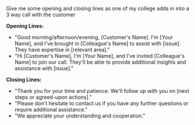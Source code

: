 Give me some opening and closing lines as  one of my college adds in into a 3 way call with the customer

**Opening Lines:**

* "Good morning/afternoon/evening, [Customer's Name]. I'm [Your Name], and I've brought in [Colleague's Name] to assist with [issue]. They have expertise in [relevant area]."
* "Hi [Customer's Name], I'm [Your Name], and I've invited [Colleague's Name] to join our call. They'll be able to provide additional insights and assistance with [issue]."

**Closing Lines:**

* "Thank you for your time and patience. We'll follow up with you on [next steps or agreed-upon actions]."
* "Please don't hesitate to contact us if you have any further questions or require additional assistance."
* "We appreciate your understanding and cooperation."
